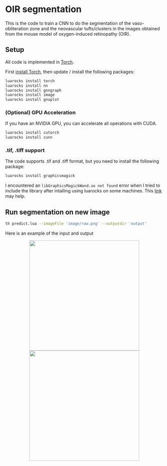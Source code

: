 # OIR segmentation

This is the code to train a CNN to do the segmentation of the vaso-obliteration zone and the neovascular tufts/clusters in the images obtained from the mouse model of oxygen-induced retinopathy (OIR).

## Setup
All code is implemented in [Torch](http://torch.ch/).

First [install Torch](http://torch.ch/docs/getting-started.html#installing-torch), then
update / install the following packages:

```bash
luarocks install torch
luarocks install nn
luarocks install gnngraph
luarocks install image
luarocks install gnuplot
```

### (Optional) GPU Acceleration

If you have an NVIDIA GPU, you can accelerate all operations with CUDA.

```bash
luarocks install cutorch
luarocks install cunn
```

### .tif, .tiff support
The code supports .tif and .tiff format, but you need to install the following package:

```bash
luarocks install graphicsmagick
```
I encountered an `libGraphicsMagickWand.so not found` error when I tried to include the library after intalling using luarocks on some machines. This [link](https://github.com/eladhoffer/ImageNet-Training/issues/5) may help.

## Run segmentation on new image

```bash
th predict.lua --imageFile 'image/raw.png' --outputdir 'output'
```

Here is an example of the input and output
<div align='center'>
  <img src='sample/raw.png' height='350px'>
  <img src='sample/predict.png' height="350px">
</div>
